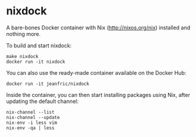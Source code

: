 nixdock
=======

A bare-bones Docker container with Nix (http://nixos.org/nix) installed and
nothing more.

To build and start nixdock:

```
make nixdock
docker run -it nixdock
```

You can also use the ready-made container available on the Docker Hub:

```
docker run -it jeanfric/nixdock
```


Inside the container, you can then start installing packages using Nix, after
updating the default channel:

```
nix-channel --list
nix-channel --update
nix-env -i less vim
nix-env -qa | less
```
